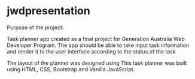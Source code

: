 # jwdpresentation
Purpose of the project:

Task planner app created as a final project for Generation Australia Web Developer Program.
The app should be able to take input task information and render it to the user interface according to the status of the task

The layout of the planner was designed using 
This task planner was built using HTML, CSS, Bootstrap and Vanilla JavaScript.
